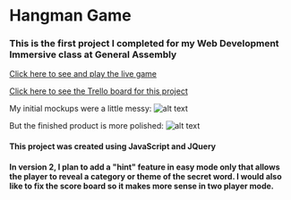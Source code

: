 # Hangman Game

### This is the first project I completed for my Web Development Immersive class at General Assembly

[Click here to see and play the live game](http://play-hangman.bitballoon.com/)

[Click here to see the Trello board for this project](https://trello.com/b/FaMcXkwt/wdi-project-1)

My initial mockups were a little messy:
![alt text](http://i.imgur.com/CJ8A5HX.jpg "Hangman Game Mockup")


But the finished product is more polished:
![alt text](http://i.imgur.com/M9ZpTDL.png "Hangman Game Screenshot")


#### This project was created using JavaScript and JQuery

#### In version 2, I plan to add a "hint" feature in easy mode only that allows the player to reveal a category or theme of the secret word. I would also like to fix the score board so it makes more sense in two player mode.
